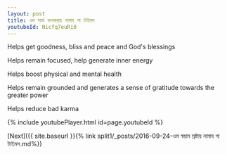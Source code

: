 ```yaml
---
layout: post
title: ওম সার্ভ ভাবকরায় নামায গা টাইমস
youtubeId: Nicfq7euRi0
---
```

 
 
Helps get goodness, bliss and peace and God's blessings
 
Helps remain focused, help generate inner energy 
 
Helps boost physical and mental health 
 
Helps remain grounded and generates a sense of gratitude towards the greater power 
 
Helps reduce bad karma
 
 
 
 


{% include youtubePlayer.html id=page.youtubeId %}
 
[Next]({{ site.baseurl }}{% link  split1/_posts/2016-09-24-ওম স্বয়াম স্রষ্টায় নামায গা টাইমস.md%})
 
